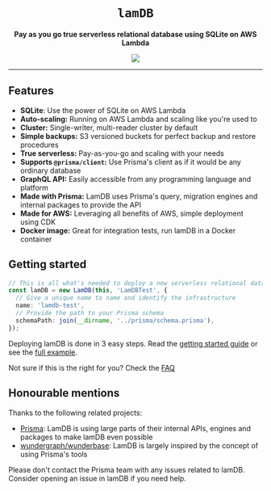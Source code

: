<div align="center">
  <h1><code>lamDB</code></h1>
  <p>
    <strong>Pay as you go true serverless relational database using SQLite on AWS Lambda</strong>
  </p>
  <a href="https://codecov.io/gh/KennethWussmann/lamDB" > 
    <img src="https://codecov.io/gh/KennethWussmann/lamDB/branch/main/graph/badge.svg?token=SD1GNEEG21"/> 
  </a>
  <hr />
</div>

## Features

- **SQLite**: Use the power of SQLite on AWS Lambda
- **Auto-scaling:** Running on AWS Lambda and scaling like you're used to
- **Cluster:** Single-writer, multi-reader cluster by default
- **Simple backups:** S3 versioned buckets for perfect backup and restore procedures
- **True serverless:** Pay-as-you-go and scaling with your needs
- **Supports `@prisma/client`:** Use Prisma's client as if it would be any ordinary database
- **GraphQL API:** Easily accessible from any programming language and platform
- **Made with Prisma:** LamDB uses Prisma's query, migration engines and internal packages to provide the API
- **Made for AWS:** Leveraging all benefits of AWS, simple deployment using CDK
- **Docker image:** Great for integration tests, run lamDB in a Docker container

## Getting started

```typescript
// This is all what's needed to deploy a new serverless relational database using LamDB and CDK
const lamDB = new LamDB(this, 'LamDBTest', {
  // Give a unique name to name and identify the infrastructure
  name: 'lamdb-test',
  // Provide the path to your Prisma schema
  schemaPath: join(__dirname, '../prisma/schema.prisma'),
});
```

Deploying lamDB is done in 3 easy steps. Read the [getting started guide](docs/getting-started.md) or see the [full example](./packages/example/).

Not sure if this is the right for you? Check the [FAQ](docs/faq.md)

## Honourable mentions

Thanks to the following related projects:

- [Prisma](https://www.prisma.io/): LamDB is using large parts of their internal APIs, engines and packages to make lamDB even possible
- [wundergraph/wunderbase](https://github.com/wundergraph/wunderbase): LamDB is largely inspired by the concept of using Prisma's tools

Please don't contact the Prisma team with any issues related to lamDB. Consider opening an issue in lamDB if you need help.
